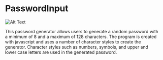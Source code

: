 # PasswordInput
![Alt Text](https://puu.sh/JjhPW/a5450abaf1.png)

This password generator allows users to generate a random password with a minimum of 8 and a maximum of 128 characters. The program is created with javascript and uses a number of character styles to create the generator. Character styles such as numbers, symbols, and upper and lower case letters are used in the generated password.
